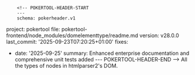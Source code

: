         <!-- POKERTOOL-HEADER-START
        ---
        schema: pokerheader.v1
project: pokertool
file: pokertool-frontend/node_modules/domelementtype/readme.md
version: v28.0.0
last_commit: '2025-09-23T07:20:25+01:00'
fixes:
- date: '2025-09-25'
  summary: Enhanced enterprise documentation and comprehensive unit tests added
        ---
        POKERTOOL-HEADER-END -->
All the types of nodes in htmlparser2's DOM.
